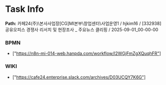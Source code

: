 # Task Info

**Path:** 카페24(주)\본사사업장\[CG]MI본부\창업센터\사업운영1 / hjkim16 / [332938] 공유오피스 경쟁사 리서치 및 현장조사 _ 주요뉴스 클리핑 / 2025-09-01_00-00-00

### BPMN
- ["https://n8n-mi-014-web.hanpda.com/workflow/l2WGjFmZgXQuqhFR"]

### WIKI
- ["https://cafe24.enterprise.slack.com/archives/D03UCQY7K6G"]

